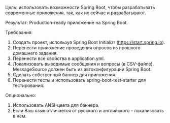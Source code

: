 Цель: использовать возможности Spring Boot, чтобы разрабатывать современные приложения, так, как их сейчас и разрабатывают.

Результат: Production-ready приложение на Spring Boot.

Требования:

1. Создать проект, используя Spring Boot Initializr (https://start.spring.io).
2. Перенести приложение проведения опросов из прошлого домашнего задания.
3. Перенести все свойства в application.yml.
4. Локализовать выводимые сообщения и вопросы (в CSV-файле). MessageSource должен быть из автоконфигурации Spring Boot.
5. Сделать собственный баннер для приложения.
6. Перенести тесты и использовать spring-boot-test-starter для тестирования.

Опционально:

1. Использовать ANSI-цвета для баннера.
2. Если Ваш язык отличается от русского и английского - локализовать в нём.

